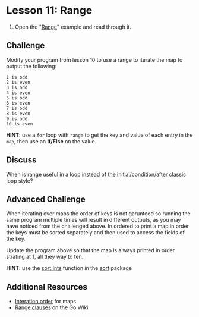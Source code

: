 # Lesson 11: Range

1. Open the "[Range](https://gobyexample.com/range)" example and read through it.

## Challenge

Modify your program from lesson 10 to use a range to iterate the map to output the following:

```
1 is odd 
2 is even 
3 is odd 
4 is even 
5 is odd 
6 is even 
7 is odd 
8 is even 
9 is odd 
10 is even
```

**HINT**: use a `for` loop with `range` to get the key and value of each entry in the `map`, then use an **If/Else** on the value.

## Discuss

When is range useful in a loop instead of the initial/condition/after classic loop style?

## Advanced Challenge

When iterating over maps the order of keys is not garunteed so running the same program multiple times will result in different outputs, as you may have noticed from the challenged above. In ordered to print a map in order the keys must be sorted separately and then used to access the fields of the key. 

Update the program above so that the map is always printed in order strating at 1, all they way to ten. 

**HINT**: use the [sort.Ints](https://godoc.org/sort#Ints) function in the [sort](https://godoc.org/sort) package

## Additional Resources

* [Interation order](https://blog.golang.org/go-maps-in-action#TOC_7.) for maps
* [Range clauses](https://github.com/golang/go/wiki/Range) on the Go Wiki



